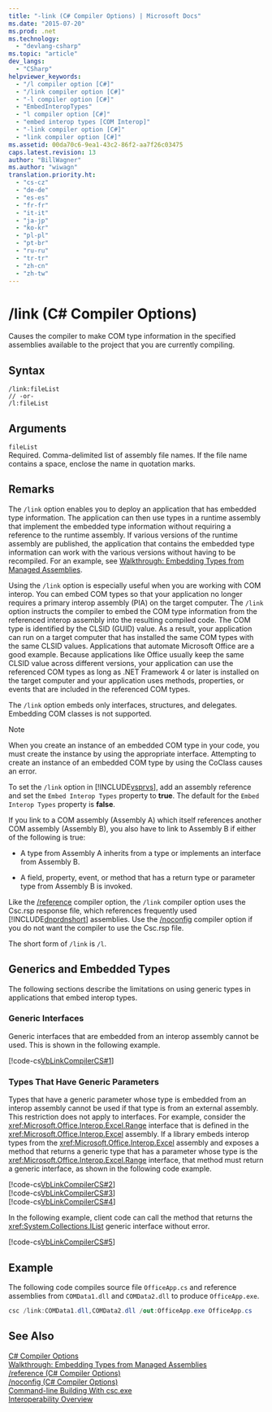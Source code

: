 ```yaml
---
title: "-link (C# Compiler Options) | Microsoft Docs"
ms.date: "2015-07-20"
ms.prod: .net
ms.technology: 
  - "devlang-csharp"
ms.topic: "article"
dev_langs: 
  - "CSharp"
helpviewer_keywords: 
  - "/l compiler option [C#]"
  - "/link compiler option [C#]"
  - "-l compiler option [C#]"
  - "EmbedInteropTypes"
  - "l compiler option [C#]"
  - "embed interop types [COM Interop]"
  - "-link compiler option [C#]"
  - "link compiler option [C#]"
ms.assetid: 00da70c6-9ea1-43c2-86f2-aa7f26c03475
caps.latest.revision: 13
author: "BillWagner"
ms.author: "wiwagn"
translation.priority.ht: 
  - "cs-cz"
  - "de-de"
  - "es-es"
  - "fr-fr"
  - "it-it"
  - "ja-jp"
  - "ko-kr"
  - "pl-pl"
  - "pt-br"
  - "ru-ru"
  - "tr-tr"
  - "zh-cn"
  - "zh-tw"
---
```

# /link (C# Compiler Options)
Causes the compiler to make COM type information in the specified assemblies available to the project that you are currently compiling.  
  
## Syntax  
  
```  
/link:fileList  
// -or-  
/l:fileList  
```  
  
## Arguments  
 `fileList`  
 Required. Comma-delimited list of assembly file names. If the file name contains a space, enclose the name in quotation marks.  
  
## Remarks  
 The `/link` option enables you to deploy an application that has embedded type information. The application can then use types in a runtime assembly that implement the embedded type information without requiring a reference to the runtime assembly. If various versions of the runtime assembly are published, the application that contains the embedded type information can work with the various versions without having to be recompiled. For an example, see [Walkthrough: Embedding Types from Managed Assemblies](http://msdn.microsoft.com/library/b28ec92c-1867-4847-95c0-61adfe095e21).  
  
 Using the `/link` option is especially useful when you are working with COM interop. You can embed COM types so that your application no longer requires a primary interop assembly (PIA) on the target computer. The `/link` option instructs the compiler to embed the COM type information from the referenced interop assembly into the resulting compiled code. The COM type is identified by the CLSID (GUID) value. As a result, your application can run on a target computer that has installed the same COM types with the same CLSID values. Applications that automate Microsoft Office are a good example. Because applications like Office usually keep the same CLSID value across different versions, your application can use the referenced COM types as long as .NET Framework 4 or later is installed on the target computer and your application uses methods, properties, or events that are included in the referenced COM types.  
  
 The `/link` option embeds only interfaces, structures, and delegates. Embedding COM classes is not supported.  
  
> [!NOTE]
>  When you create an instance of an embedded COM type in your code, you must create the instance by using the appropriate interface. Attempting to create an instance of an embedded COM type by using the CoClass causes an error.  
  
 To set the `/link` option in [!INCLUDE[vsprvs](../../../csharp/includes/vsprvs_md.md)], add an assembly reference and set the `Embed Interop Types` property to **true**. The default for the `Embed Interop Types` property is **false**.  
  
 If you link to a COM assembly (Assembly A) which itself references another COM assembly (Assembly B), you also have to link to Assembly B if either of the following is true:  
  
-   A type from Assembly A inherits from a type or implements an interface from Assembly B.  
  
-   A field, property, event, or method that has a return type or parameter type from Assembly B is invoked.  
  
 Like the [/reference](../../../csharp/language-reference/compiler-options/reference-compiler-option.md) compiler option, the `/link` compiler option uses the Csc.rsp response file, which references frequently used [!INCLUDE[dnprdnshort](../../../csharp/getting-started/includes/dnprdnshort_md.md)] assemblies. Use the [/noconfig](../../../csharp/language-reference/compiler-options/noconfig-compiler-option.md) compiler option if you do not want the compiler to use the Csc.rsp file.  
  
 The short form of `/link` is `/l`.  
  
## Generics and Embedded Types  
 The following sections describe the limitations on using generic types in applications that embed interop types.  
  
### Generic Interfaces  
 Generic interfaces that are embedded from an interop assembly cannot be used. This is shown in the following example.  
  
 [!code-cs[VbLinkCompilerCS#1](../../../csharp/language-reference/compiler-options/codesnippet/CSharp/link-compiler-option_1.cs)]  
  
### Types That Have Generic Parameters  
 Types that have a generic parameter whose type is embedded from an interop assembly cannot be used if that type is from an external assembly. This restriction does not apply to interfaces. For example, consider the <xref:Microsoft.Office.Interop.Excel.Range> interface that is defined in the <xref:Microsoft.Office.Interop.Excel> assembly. If a library embeds interop types from the <xref:Microsoft.Office.Interop.Excel> assembly and exposes a method that returns a generic type that has a parameter whose type is the <xref:Microsoft.Office.Interop.Excel.Range> interface, that method must return a generic interface, as shown in the following code example.  
  
 [!code-cs[VbLinkCompilerCS#2](../../../csharp/language-reference/compiler-options/codesnippet/CSharp/link-compiler-option_2.cs)]  
[!code-cs[VbLinkCompilerCS#3](../../../csharp/language-reference/compiler-options/codesnippet/CSharp/link-compiler-option_3.cs)]  
[!code-cs[VbLinkCompilerCS#4](../../../csharp/language-reference/compiler-options/codesnippet/CSharp/link-compiler-option_4.cs)]  
  
 In the following example, client code can call the method that returns the <xref:System.Collections.IList> generic interface without error.  
  
 [!code-cs[VbLinkCompilerCS#5](../../../csharp/language-reference/compiler-options/codesnippet/CSharp/link-compiler-option_5.cs)]  
  
## Example  
 The following code compiles source file `OfficeApp.cs` and reference assemblies from `COMData1.dll` and `COMData2.dll` to produce `OfficeApp.exe`.  
  
```cs  
csc /link:COMData1.dll,COMData2.dll /out:OfficeApp.exe OfficeApp.cs  
```  
  
## See Also  
 [C# Compiler Options](../../../csharp/language-reference/compiler-options/index.md)   
 [Walkthrough: Embedding Types from Managed Assemblies](http://msdn.microsoft.com/library/b28ec92c-1867-4847-95c0-61adfe095e21)   
 [/reference (C# Compiler Options)](../../../csharp/language-reference/compiler-options/reference-compiler-option.md)   
 [/noconfig (C# Compiler Options)](../../../csharp/language-reference/compiler-options/noconfig-compiler-option.md)   
 [Command-line Building With csc.exe](../../../csharp/language-reference/compiler-options/command-line-building-with-csc-exe.md)   
 [Interoperability Overview](../../../csharp/programming-guide/interop/interoperability-overview.md)